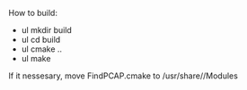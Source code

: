 How to build:
  + ul mkdir build
  + ul cd build
  + ul cmake ..
  + ul make

If it nessesary, move FindPCAP.cmake to /usr/share/<cmake folder>/Modules
